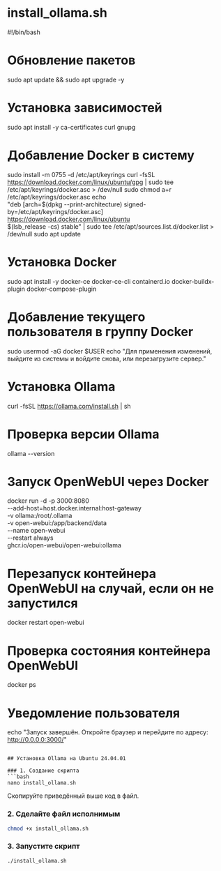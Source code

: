 # install_ollama.sh

#!/bin/bash

# Обновление пакетов
sudo apt update && sudo apt upgrade -y

# Установка зависимостей
sudo apt install -y ca-certificates curl gnupg

# Добавление Docker в систему
sudo install -m 0755 -d /etc/apt/keyrings
curl -fsSL https://download.docker.com/linux/ubuntu/gpg | sudo tee /etc/apt/keyrings/docker.asc > /dev/null
sudo chmod a+r /etc/apt/keyrings/docker.asc
echo \
  "deb [arch=$(dpkg --print-architecture) signed-by=/etc/apt/keyrings/docker.asc] https://download.docker.com/linux/ubuntu \
  $(lsb_release -cs) stable" | sudo tee /etc/apt/sources.list.d/docker.list > /dev/null
sudo apt update

# Установка Docker
sudo apt install -y docker-ce docker-ce-cli containerd.io docker-buildx-plugin docker-compose-plugin

# Добавление текущего пользователя в группу Docker
sudo usermod -aG docker $USER
echo "Для применения изменений, выйдите из системы и войдите снова, или перезагрузите сервер."

# Установка Ollama
curl -fsSL https://ollama.com/install.sh | sh

# Проверка версии Ollama
ollama --version

# Запуск OpenWebUI через Docker
docker run -d -p 3000:8080 \
  --add-host=host.docker.internal:host-gateway \
  -v ollama:/root/.ollama \
  -v open-webui:/app/backend/data \
  --name open-webui \
  --restart always \
  ghcr.io/open-webui/open-webui:ollama

# Перезапуск контейнера OpenWebUI на случай, если он не запустился
docker restart open-webui

# Проверка состояния контейнера OpenWebUI
docker ps

# Уведомление пользователя
echo "Запуск завершён. Откройте браузер и перейдите по адресу: http://0.0.0.0:3000/"
```

## Установка Ollama на Ubuntu 24.04.01

### 1. Создание скрипта
```bash
nano install_ollama.sh
```
Скопируйте приведённый выше код в файл.

### 2. Сделайте файл исполнимым
```bash
chmod +x install_ollama.sh
```

### 3. Запустите скрипт
```bash
./install_ollama.sh
